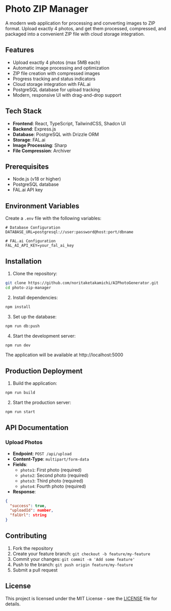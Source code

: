 # Photo ZIP Manager

A modern web application for processing and converting images to ZIP format. Upload exactly 4 photos, and get them processed, compressed, and packaged into a convenient ZIP file with cloud storage integration.

## Features

- Upload exactly 4 photos (max 5MB each)
- Automatic image processing and optimization
- ZIP file creation with compressed images
- Progress tracking and status indicators
- Cloud storage integration with FAL.ai
- PostgreSQL database for upload tracking
- Modern, responsive UI with drag-and-drop support

## Tech Stack

- **Frontend**: React, TypeScript, TailwindCSS, Shadcn UI
- **Backend**: Express.js
- **Database**: PostgreSQL with Drizzle ORM
- **Storage**: FAL.ai
- **Image Processing**: Sharp
- **File Compression**: Archiver

## Prerequisites

- Node.js (v18 or higher)
- PostgreSQL database
- FAL.ai API key

## Environment Variables

Create a `.env` file with the following variables:

```env
# Database Configuration
DATABASE_URL=postgresql://user:password@host:port/dbname

# FAL.ai Configuration
FAL_AI_API_KEY=your_fal_ai_key
```

## Installation

1. Clone the repository:
```bash
git clone https://github.com/noritaketakamichi/AIPhotoGenerator.git
cd photo-zip-manager
```

2. Install dependencies:
```bash
npm install
```

3. Set up the database:
```bash
npm run db:push
```

4. Start the development server:
```bash
npm run dev
```

The application will be available at http://localhost:5000

## Production Deployment

1. Build the application:
```bash
npm run build
```

2. Start the production server:
```bash
npm run start
```

## API Documentation

### Upload Photos
- **Endpoint**: `POST /api/upload`
- **Content-Type**: `multipart/form-data`
- **Fields**:
  - `photo1`: First photo (required)
  - `photo2`: Second photo (required)
  - `photo3`: Third photo (required)
  - `photo4`: Fourth photo (required)
- **Response**:
```json
{
  "success": true,
  "uploadId": number,
  "falUrl": string
}
```

## Contributing

1. Fork the repository
2. Create your feature branch: `git checkout -b feature/my-feature`
3. Commit your changes: `git commit -m 'Add some feature'`
4. Push to the branch: `git push origin feature/my-feature`
5. Submit a pull request

## License

This project is licensed under the MIT License - see the [LICENSE](LICENSE) file for details.
